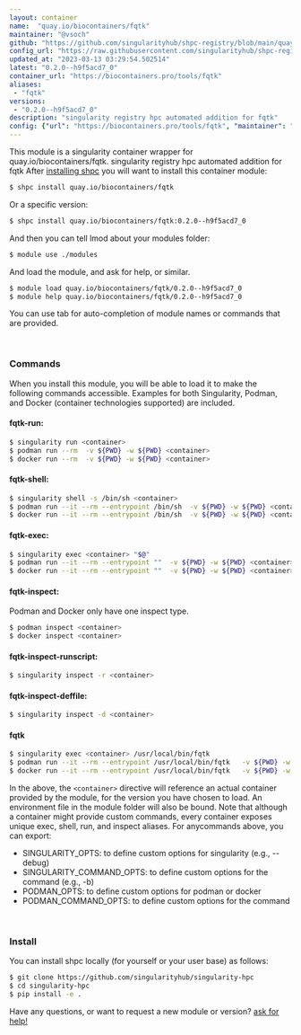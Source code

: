 ```yaml
---
layout: container
name:  "quay.io/biocontainers/fqtk"
maintainer: "@vsoch"
github: "https://github.com/singularityhub/shpc-registry/blob/main/quay.io/biocontainers/fqtk/container.yaml"
config_url: "https://raw.githubusercontent.com/singularityhub/shpc-registry/main/quay.io/biocontainers/fqtk/container.yaml"
updated_at: "2023-03-13 03:29:54.502514"
latest: "0.2.0--h9f5acd7_0"
container_url: "https://biocontainers.pro/tools/fqtk"
aliases:
 - "fqtk"
versions:
 - "0.2.0--h9f5acd7_0"
description: "singularity registry hpc automated addition for fqtk"
config: {"url": "https://biocontainers.pro/tools/fqtk", "maintainer": "@vsoch", "description": "singularity registry hpc automated addition for fqtk", "latest": {"0.2.0--h9f5acd7_0": "sha256:14bdfc6ceba1585638ccf09033dfe68882bd0bf75ee5f807596e9d6676f5cbcd"}, "tags": {"0.2.0--h9f5acd7_0": "sha256:14bdfc6ceba1585638ccf09033dfe68882bd0bf75ee5f807596e9d6676f5cbcd"}, "docker": "quay.io/biocontainers/fqtk", "aliases": {"fqtk": "/usr/local/bin/fqtk"}}
---
```


This module is a singularity container wrapper for quay.io/biocontainers/fqtk.
singularity registry hpc automated addition for fqtk
After [installing shpc](#install) you will want to install this container module:


```bash
$ shpc install quay.io/biocontainers/fqtk
```

Or a specific version:

```bash
$ shpc install quay.io/biocontainers/fqtk:0.2.0--h9f5acd7_0
```

And then you can tell lmod about your modules folder:

```bash
$ module use ./modules
```

And load the module, and ask for help, or similar.

```bash
$ module load quay.io/biocontainers/fqtk/0.2.0--h9f5acd7_0
$ module help quay.io/biocontainers/fqtk/0.2.0--h9f5acd7_0
```

You can use tab for auto-completion of module names or commands that are provided.

<br>

### Commands

When you install this module, you will be able to load it to make the following commands accessible.
Examples for both Singularity, Podman, and Docker (container technologies supported) are included.

#### fqtk-run:

```bash
$ singularity run <container>
$ podman run --rm  -v ${PWD} -w ${PWD} <container>
$ docker run --rm  -v ${PWD} -w ${PWD} <container>
```

#### fqtk-shell:

```bash
$ singularity shell -s /bin/sh <container>
$ podman run --it --rm --entrypoint /bin/sh  -v ${PWD} -w ${PWD} <container>
$ docker run --it --rm --entrypoint /bin/sh  -v ${PWD} -w ${PWD} <container>
```

#### fqtk-exec:

```bash
$ singularity exec <container> "$@"
$ podman run --it --rm --entrypoint ""  -v ${PWD} -w ${PWD} <container> "$@"
$ docker run --it --rm --entrypoint ""  -v ${PWD} -w ${PWD} <container> "$@"
```

#### fqtk-inspect:

Podman and Docker only have one inspect type.

```bash
$ podman inspect <container>
$ docker inspect <container>
```

#### fqtk-inspect-runscript:

```bash
$ singularity inspect -r <container>
```

#### fqtk-inspect-deffile:

```bash
$ singularity inspect -d <container>
```


#### fqtk

```bash
$ singularity exec <container> /usr/local/bin/fqtk
$ podman run --it --rm --entrypoint /usr/local/bin/fqtk   -v ${PWD} -w ${PWD} <container> -c " $@"
$ docker run --it --rm --entrypoint /usr/local/bin/fqtk   -v ${PWD} -w ${PWD} <container> -c " $@"
```



In the above, the `<container>` directive will reference an actual container provided
by the module, for the version you have chosen to load. An environment file in the
module folder will also be bound. Note that although a container
might provide custom commands, every container exposes unique exec, shell, run, and
inspect aliases. For anycommands above, you can export:

 - SINGULARITY_OPTS: to define custom options for singularity (e.g., --debug)
 - SINGULARITY_COMMAND_OPTS: to define custom options for the command (e.g., -b)
 - PODMAN_OPTS: to define custom options for podman or docker
 - PODMAN_COMMAND_OPTS: to define custom options for the command

<br>

### Install

You can install shpc locally (for yourself or your user base) as follows:

```bash
$ git clone https://github.com/singularityhub/singularity-hpc
$ cd singularity-hpc
$ pip install -e .
```

Have any questions, or want to request a new module or version? [ask for help!](https://github.com/singularityhub/singularity-hpc/issues)